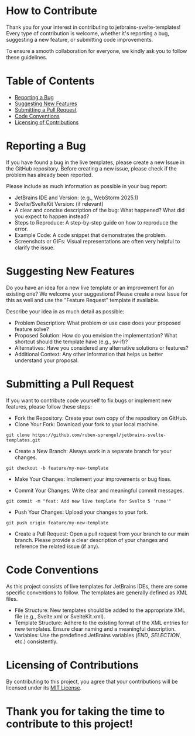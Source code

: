 # How to Contribute

Thank you for your interest in contributing to jetbrains-svelte-templates! Every type of contribution is welcome, whether it's reporting a bug, suggesting a new feature, or submitting code improvements.

To ensure a smooth collaboration for everyone, we kindly ask you to follow these guidelines.

# Table of Contents

- [Reporting a Bug](#reporting-a-bug)
- [Suggesting New Features](#suggesting-new-features)
- [Submitting a Pull Request](#submitting-a-pull-request)
- [Code Conventions](#code-conventions)
- [Licensing of Contributions](#licensing-of-contributions)

# Reporting a Bug

If you have found a bug in the live templates, please create a new Issue in the GitHub repository. Before creating a new issue, please check if the problem has already been reported.

Please include as much information as possible in your bug report:

- JetBrains IDE and Version: (e.g., WebStorm 2025.1)
- Svelte/SvelteKit Version: (if relevant)
- A clear and concise description of the bug: What happened? What did you expect to happen instead?
- Steps to Reproduce: A step-by-step guide on how to reproduce the error.
- Example Code: A code snippet that demonstrates the problem.
- Screenshots or GIFs: Visual representations are often very helpful to clarify the issue.

# Suggesting New Features

Do you have an idea for a new live template or an improvement for an existing one? We welcome your suggestions! Please create a new Issue for this as well and use the "Feature Request" template if available.

Describe your idea in as much detail as possible:

- Problem Description: What problem or use case does your proposed feature solve?
- Proposed Solution: How do you envision the implementation? What shortcut should the template have (e.g., sv-if)?
- Alternatives: Have you considered any alternative solutions or features?
- Additional Context: Any other information that helps us better understand your proposal.

# Submitting a Pull Request

If you want to contribute code yourself to fix bugs or implement new features, please follow these steps:

- Fork the Repository: Create your own copy of the repository on GitHub.
- Clone Your Fork: Download your fork to your local machine.

`git clone https://github.com/ruben-sprengel/jetbrains-svelte-templates.git`

- Create a New Branch: Always work in a separate branch for your changes.

`git checkout -b feature/my-new-template`

- Make Your Changes: Implement your improvements or bug fixes.

- Commit Your Changes: Write clear and meaningful commit messages.

`git commit -m "feat: Add new live template for Svelte 5 'rune'"`

- Push Your Changes: Upload your changes to your fork.

`git push origin feature/my-new-template`

- Create a Pull Request: Open a pull request from your branch to our main branch. Please provide a clear description of your changes and reference the related issue (if any).

# Code Conventions

As this project consists of live templates for JetBrains IDEs, there are some specific conventions to follow. The templates are generally defined as XML files.

- File Structure: New templates should be added to the appropriate XML file (e.g., Svelte.xml or SvelteKit.xml).
- Template Structure: Adhere to the existing format of the XML entries for new templates. Ensure clear naming and a meaningful description.
- Variables: Use the predefined JetBrains variables ($END$, $SELECTION$, etc.) consistently.

# Licensing of Contributions

By contributing to this project, you agree that your contributions will be licensed under its [MIT License](https://github.com/ruben-sprengel/jetbrains-svelte-templates/blob/main/LICENSE).

# Thank you for taking the time to contribute to this project! 
